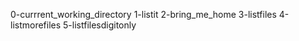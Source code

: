 0-currrent_working_directory
1-listit
2-bring_me_home
3-listfiles
4-listmorefiles
5-listfilesdigitonly
